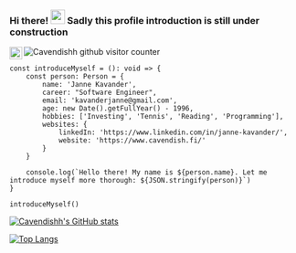 ### Hi there! <img src="https://media.giphy.com/media/hvRJCLFzcasrR4ia7z/giphy.gif" width="25px"> Sadly this profile introduction is still under construction
<a href="https://www.linkedin.com/in/janne-kavander/">
  <img align="left" alt="Janne Kavander's LinkedIN" width="22px" src="https://raw.githubusercontent.com/peterthehan/peterthehan/master/assets/linkedin.svg" />
</a>

![Cavendishh github visitor counter](https://komarev.com/ghpvc/?username=Cavendishh)

```
const introduceMyself = (): void => {
    const person: Person = {
        name: 'Janne Kavander',
        career: "Software Engineer",
        email: 'kavanderjanne@gmail.com',
        age: new Date().getFullYear() - 1996,
        hobbies: ['Investing', 'Tennis', 'Reading', 'Programming'],
        websites: {
            linkedIn: 'https://www.linkedin.com/in/janne-kavander/',
            website: 'https://www.cavendish.fi/'
        }
    }

    console.log(`Hello there! My name is ${person.name}. Let me introduce myself more thorough: ${JSON.stringify(person)}`)
}

introduceMyself()
```

<!--
**Cavendishh/Cavendishh** is a ✨ _special_ ✨ repository because its `README.md` (this file) appears on your GitHub profile.

Here are some ideas to get you started:

- 🔭 I’m currently working on ...
- 🌱 I’m currently learning ...
- 👯 I’m looking to collaborate on ...
- 🤔 I’m looking for help with ...
- 💬 Ask me about ...
- 📫 How to reach me: ...
- 😄 Pronouns: ...
- ⚡ Fun fact: ...
-->
[![Cavendishh's GitHub stats](https://github-readme-stats.vercel.app/api?username=Cavendishh&count_private=true&theme=github_dark&show_icons=true&hide=issues)](https://github.com/Cavendishh?tab=repositories)

[![Top Langs](https://github-readme-stats.vercel.app/api/top-langs/?username=Cavendishh&theme=github_dark)](https://github.com/Cavendishh?tab=repositories)
